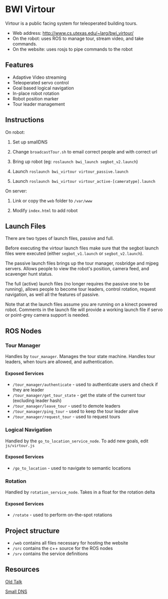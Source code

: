 BWI Virtour
===========

Virtour is a public facing system for teleoperated building tours.

* Web address: http://www.cs.utexas.edu/~larg/bwi_virtour/
* On the robot: uses ROS to manage tour, stream video, and take commands.
* On the website: uses rosjs to pipe commands to the robot

## Features

* Adaptive Video streaming
* Teleoperated servo control
* Goal based logical navigation
* In-place robot rotation
* Robot position marker
* Tour leader management

## Instructions

On robot:

1. Set up smallDNS

2. Change `broadcastTour.sh` to email correct people and with correct url

2. Bring up robot (eg: `roslaunch bwi_launch segbot_v2.launch`)

3. Launch `roslaunch bwi_virtour virtour_passive.launch`

4. Launch `roslaunch bwi_virtour virtour_active-[cameratype].launch`


On server:

1. Link or copy the `web` folder to `/var/www`

2. Modify `index.html` to add robot

## Launch Files

There are two types of launch files, passive and full.

Before executing the virtour launch files make sure that the segbot launch
files were executed (either `segbot_v1.launch` or `segbot_v2.launch`).

The passive launch files brings up the tour manager, rosbridge and mjpeg
servers. Allows people to view the robot's position, camera feed, and scavenger
hunt status.

The full (active) launch files (no longer requires the passive one to be
running), allows people to become tour leaders, control rotation, request
navigation, as well all the features of passive.

Note that at the launch files assume you are running on a kinect powered robot.
Comments in the launch file will provide a working launch file if servo or
point-grey camera support is needed.

## ROS Nodes

### Tour Manager

Handles by `tour_manager`. Manages the tour state machine. Handles tour leaders, when
tours are allowed, and authentication.

#### Exposed Services

* `/tour_manager/authenticate` - used to authenticate users and check if they are leader
* `/tour_manager/get_tour_state` - get the state of the current tour (excluding leader hash)
* `/tour_manager/leave_tour` - used to demote leaders
* `/tour_manager/ping_tour` - used to keep the tour leader alive
* `/tour_manager/request_tour` - used to request tours

### Logical Navigation

Handled by the `go_to_location_service_node`.
To add new goals, edit `js/virtour.js`

#### Exposed Services

* `/go_to_location` - used to navigate to semantic locations

### Rotation

Handled by `rotation_service_node`. Takes in a float for the rotation delta

#### Exposed Services

* `/rotate` - used to perform on-the-spot rotations

## Project structure

* `/web` contains all files necessary for hosting the website
* `/src` contains the c++ source for the ROS nodes
* `/srv` contains the service definitions


## Resources

[Old Talk](https://docs.google.com/presentation/d/1cNeUuevuT522KYIJN_F945JEqcbchYooTK5Sci0EaNs/edit?usp=sharing)

[Small DNS](https://github.com/pato/smallDNS)
